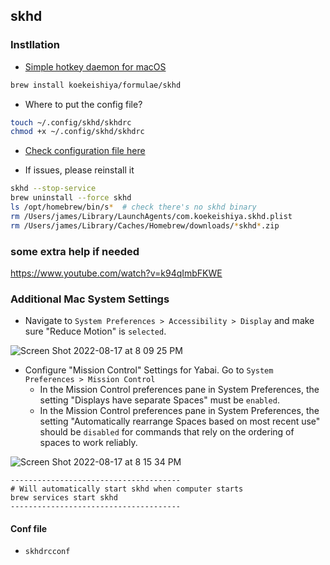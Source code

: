 ## skhd

### Instllation
- [Simple hotkey daemon for macOS](https://github.com/koekeishiya/skhd)
``` bash
brew install koekeishiya/formulae/skhd
```

- Where to put the config file?
``` bash
touch ~/.config/skhd/skhdrc
chmod +x ~/.config/skhd/skhdrc
```
- [Check configuration file here](https://github.com/cjairm/mac_conf/blob/main/skhdrc)

- If issues, please reinstall it
``` bash
skhd --stop-service
brew uninstall --force skhd
ls /opt/homebrew/bin/s*  # check there's no skhd binary
rm /Users/james/Library/LaunchAgents/com.koekeishiya.skhd.plist 
rm /Users/james/Library/Caches/Homebrew/downloads/*skhd*.zip
```

### some extra help if needed
https://www.youtube.com/watch?v=k94qImbFKWE

### Additional Mac System Settings

- Navigate to `System Preferences > Accessibility > Display` and make sure "Reduce Motion" is `selected`.

![Screen Shot 2022-08-17 at 8 09 25 PM](https://user-images.githubusercontent.com/33442330/185270273-9d660456-8e58-436f-8823-0e1824a9e502.png)

- Configure "Mission Control" Settings for Yabai. Go to `System Preferences > Mission Control`
  - In the Mission Control preferences pane in System Preferences, the setting "Displays have separate Spaces" must be `enabled`.
  - In the Mission Control preferences pane in System Preferences, the setting "Automatically rearrange Spaces based on most recent use" should be `disabled` for commands that rely on the ordering of spaces to work reliably.

![Screen Shot 2022-08-17 at 8 15 34 PM](https://user-images.githubusercontent.com/33442330/185271018-5e83d116-8cb5-4ab4-959d-9b1fb903595d.png)

```
--------------------------------------
# Will automatically start skhd when computer starts
brew services start skhd
--------------------------------------
```

#### Conf file
- `skhdrcconf`
